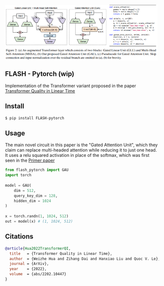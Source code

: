 <img src="./flash.png" width="500px"></img>

## FLASH - Pytorch (wip)

Implementation of the Transformer variant proposed in the paper <a href="https://arxiv.org/abs/2202.10447">Transformer Quality in Linear Time</a>

## Install

```bash
$ pip install FLASH-pytorch
```

## Usage

The main novel circuit in this paper is the "Gated Attention Unit", which they claim can replace multi-headed attention while reducing it to just one head. It uses a relu squared activation in place of the softmax, which was first seen in the <a href="https://arxiv.org/abs/2109.08668">Primer paper</a>

```python
from flash_pytorch import GAU
import torch

model = GAU(
    dim = 512,
    query_key_dim = 128,
    hidden_dim = 1024
)

x = torch.randn(1, 1024, 512)
out = model(x) # (1, 1024, 512)
```

## Citations

```bibtex
@article{Hua2022TransformerQI,
  title   = {Transformer Quality in Linear Time},
  author  = {Weizhe Hua and Zihang Dai and Hanxiao Liu and Quoc V. Le},
  journal = {ArXiv},
  year    = {2022},
  volume  = {abs/2202.10447}
}
```
